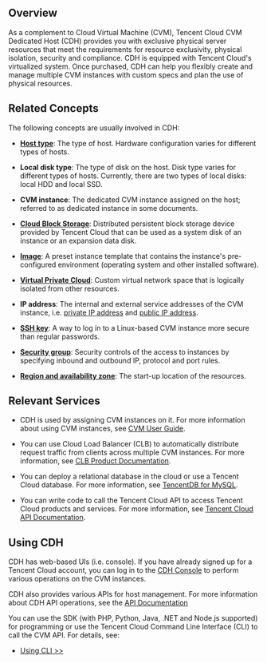 ## Overview
As a complement to Cloud Virtual Machine (CVM), Tencent Cloud CVM Dedicated Host (CDH) provides you with exclusive physical server resources that meet the requirements for resource exclusivity, physical isolation, security and compliance. CDH is equipped with Tencent Cloud's virtualized system. Once purchased, CDH can help you flexibly create and manage multiple CVM instances with custom specs and plan the use of physical resources.

## Related Concepts

The following concepts are usually involved in CDH:

- [**Host type**](<https://intl.cloud.tencent.com/document/product/416/5068>): The type of host. Hardware configuration varies for different types of hosts.

- **Local disk type**: The type of disk on the host. Disk type varies for different types of hosts. Currently, there are two types of local disks: local HDD and local SSD.

- **CVM instance**: The dedicated CVM instance assigned on the host; referred to as dedicated instance in some documents.

- [**Cloud Block Storage**](https://intl.cloud.tencent.com/document/product/213/4953): Distributed persistent block storage device provided by Tencent Cloud that can be used as a system disk of an instance or an expansion data disk.

- [**Image**](<https://intl.cloud.tencent.com/document/product/213/4940>): A preset instance template that contains the instance's pre-configured environment (operating system and other installed software).

- [**Virtual Private Cloud**](<https://intl.cloud.tencent.com/document/product/215/535>): Custom virtual network space that is logically isolated from other resources.

- **IP address**: The internal and external service addresses of the CVM instance, i.e. [private IP address](<https://intl.cloud.tencent.com/document/product/213/5225>) and [public IP address](<https://intl.cloud.tencent.com/document/product/213/5224>).

- [**SSH key**](<https://intl.cloud.tencent.com/document/product/213/6092>): A way to log in to a Linux-based CVM instance more secure than regular passwords.

- [**Security group**](<https://intl.cloud.tencent.com/document/product/213/12452>): Security controls of the access to instances by specifying inbound and outbound IP, protocol and port rules.

- [**Region and availability zone**](<https://intl.cloud.tencent.com/document/product/213/6091>): The start-up location of the resources.


## **Relevant Services**

- CDH is used by assigning CVM instances on it. For more information about using CVM instances, see [CVM User Guide](https://intl.cloud.tencent.com/document/product/213/16918).

- You can use Cloud Load Balancer (CLB) to automatically distribute request traffic from clients across multiple CVM instances. For more information, see [CLB Product Documentation](https://intl.cloud.tencent.com/doc/product/214).
- You can deploy a relational database in the cloud or use a Tencent Cloud database. For more information, see [TencentDB for MySQL](https://intl.cloud.tencent.com/doc/product/236).
- You can write code to call the Tencent Cloud API to access Tencent Cloud products and services. For more information, see [Tencent Cloud API Documentation](<https://intl.cloud.tencent.com/document/api>).

## Using CDH

CDH has web-based UIs (i.e. console). If you have already signed up for a Tencent Cloud account, you can log in to the [CDH Console](https://console.cloud.tencent.com/cvm/cdh) to perform various operations on the CVM instances.

CDH also provides various APIs for host management. For more information about CDH API operations, see the [API Documentation](https://intl.cloud.tencent.com/document/api/213/16473)

You can use the SDK (with PHP, Python, Java, .NET and Node.js supported) for programming or use the Tencent Cloud Command Line Interface (CLI) to call the CVM API. For details, see:


- [Using CLI >>](<https://intl.cloud.tencent.com/document/product/1013/33463>)






